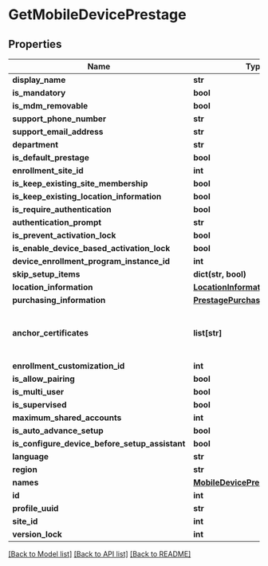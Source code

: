 # GetMobileDevicePrestage

## Properties
Name | Type | Description | Notes
------------ | ------------- | ------------- | -------------
**display_name** | **str** |  | 
**is_mandatory** | **bool** |  | 
**is_mdm_removable** | **bool** |  | 
**support_phone_number** | **str** |  | 
**support_email_address** | **str** |  | 
**department** | **str** |  | 
**is_default_prestage** | **bool** |  | 
**enrollment_site_id** | **int** |  | 
**is_keep_existing_site_membership** | **bool** |  | 
**is_keep_existing_location_information** | **bool** |  | 
**is_require_authentication** | **bool** |  | 
**authentication_prompt** | **str** |  | 
**is_prevent_activation_lock** | **bool** |  | 
**is_enable_device_based_activation_lock** | **bool** |  | 
**device_enrollment_program_instance_id** | **int** |  | 
**skip_setup_items** | **dict(str, bool)** |  | [optional] 
**location_information** | [**LocationInformation**](LocationInformation.md) |  | 
**purchasing_information** | [**PrestagePurchasingInformation**](PrestagePurchasingInformation.md) |  | 
**anchor_certificates** | **list[str]** | The Base64 encoded PEM Certificate | [optional] 
**enrollment_customization_id** | **int** |  | [optional] 
**is_allow_pairing** | **bool** |  | 
**is_multi_user** | **bool** |  | 
**is_supervised** | **bool** |  | 
**maximum_shared_accounts** | **int** |  | 
**is_auto_advance_setup** | **bool** |  | 
**is_configure_device_before_setup_assistant** | **bool** |  | 
**language** | **str** |  | [optional] 
**region** | **str** |  | [optional] 
**names** | [**MobileDevicePrestageNames**](MobileDevicePrestageNames.md) |  | [optional] 
**id** | **int** |  | [optional] 
**profile_uuid** | **str** |  | [optional] 
**site_id** | **int** |  | [optional] 
**version_lock** | **int** |  | [optional] 

[[Back to Model list]](../README.md#documentation-for-models) [[Back to API list]](../README.md#documentation-for-api-endpoints) [[Back to README]](../README.md)


